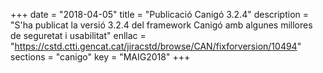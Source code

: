 +++
date        = "2018-04-05"
title       = "Publicació Canigó 3.2.4"
description = "S'ha publicat la versió 3.2.4 del framework Canigó amb algunes millores de seguretat i usabilitat"
enllac      = "https://cstd.ctti.gencat.cat/jiracstd/browse/CAN/fixforversion/10494"
sections    = "canigo"
key         = "MAIG2018"
+++
